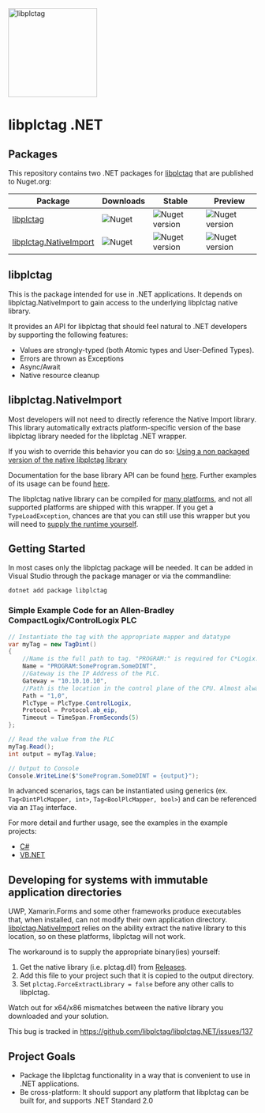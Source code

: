 <img src="https://raw.githubusercontent.com/libplctag/libplctag.NET/master/assets/libplctag-final.svg?sanitize=true" alt="libplctag" width="180"/>
<p>

# libplctag .NET

## Packages
This repository contains two .NET packages for [libplctag](https://github.com/libplctag/libplctag) that are published to Nuget.org:

| Package | Downloads | Stable | Preview |
|-|-|-|-|
| [libplctag](https://www.nuget.org/packages/libplctag/) | ![Nuget](https://img.shields.io/nuget/dt/libplctag) | ![Nuget version](https://img.shields.io/nuget/v/libplctag) | ![Nuget version](https://img.shields.io/nuget/vpre/libplctag) |
| [libplctag.NativeImport](https://www.nuget.org/packages/libplctag.NativeImport/) | ![Nuget](https://img.shields.io/nuget/dt/libplctag.NativeImport) | ![Nuget version](https://img.shields.io/nuget/v/libplctag.NativeImport) | ![Nuget version](https://img.shields.io/nuget/vpre/libplctag.NativeImport) |


## libplctag

This is the package intended for use in .NET applications. It depends on libplctag.NativeImport to gain access to the underlying libplctag native library.

It provides an API for libplctag that should feel natural to .NET developers by supporting the following features:
* Values are strongly-typed (both Atomic types and User-Defined Types).
* Errors are thrown as Exceptions
* Async/Await
* Native resource cleanup


## libplctag.NativeImport

Most developers will not need to directly reference the Native Import library. This library automatically extracts platform-specific version of the base libplctag library needed for the libplctag .NET wrapper. 

If you wish to override this behavior you can do so: [Using a non packaged version of the native libplctag library](https://github.com/libplctag/libplctag.NET/wiki/Using-a-non-packaged-version-of-the-native-libplctag-library)


Documentation for the base library API can be found [here](https://github.com/libplctag/libplctag/wiki/API). Further examples of its usage can be found [here](https://github.com/libplctag/libplctag.NET/blob/master/src/Examples/CSharp%20DotNetCore/NativeImportExample.cs).

The libplctag native library can be compiled for [many platforms](https://github.com/libplctag/libplctag#platform-support), and not all supported platforms are shipped with this wrapper. If you get a `TypeLoadException`, chances are that you can still use this wrapper but you will need to [supply the runtime yourself](https://github.com/libplctag/libplctag/blob/master/BUILD.md).


## Getting Started

In most cases only the  libplctag package will be needed. It can be added in Visual Studio through the package manager or via the commandline:

`dotnet add package libplctag`

### Simple Example Code for an Allen-Bradley CompactLogix/ControlLogix PLC

```csharp
// Instantiate the tag with the appropriate mapper and datatype
var myTag = new TagDint()
{
    //Name is the full path to tag. "PROGRAM:" is required for C*Logix.
    Name = "PROGRAM:SomeProgram.SomeDINT",
    //Gateway is the IP Address of the PLC.
    Gateway = "10.10.10.10", 
    //Path is the location in the control plane of the CPU. Almost always "1,0".
    Path = "1,0", 
    PlcType = PlcType.ControlLogix,
    Protocol = Protocol.ab_eip,
    Timeout = TimeSpan.FromSeconds(5)
};

// Read the value from the PLC
myTag.Read();
int output = myTag.Value;

// Output to Console
Console.WriteLine($"SomeProgram.SomeDINT = {output}");
```
In advanced scenarios, tags can be instantiated using generics (ex. `Tag<DintPlcMapper, int>`, `Tag<BoolPlcMapper, bool>`) and can be referenced via an `ITag` interface.

For more detail and further usage, see the examples in the example projects:

* [C#](https://github.com/libplctag/libplctag.NET/tree/master/src/Examples/CSharp%20DotNetCore)
* [VB.NET](https://github.com/libplctag/libplctag.NET/blob/master/src/Examples/VB.NET%20DotNetCore/Program.vb)


## Developing for systems with immutable application directories

UWP, Xamarin.Forms and some other frameworks produce executables that, when installed, can not modify their own application directory. [libplctag.NativeImport](https://www.nuget.org/packages/libplctag.NativeImport/) relies on the ability extract the native library to this location, so on these platforms, libplctag will not work.

The workaround is to supply the appropriate binary(ies) yourself:
1. Get the native library (i.e. plctag.dll) from [Releases](https://github.com/libplctag/libplctag/releases).
2. Add this file to your project such that it is copied to the output directory.
3. Set `plctag.ForceExtractLibrary = false` before any other calls to libplctag.

Watch out for x64/x86 mismatches between the native library you downloaded and your solution.

This bug is tracked in https://github.com/libplctag/libplctag.NET/issues/137


## Project Goals

* Package the libplctag functionality in a way that is convenient to use in .NET applications.
* Be cross-platform: It should support any platform that libplctag can be built for, and supports .NET Standard 2.0
